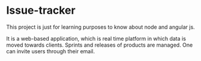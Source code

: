 # Issue-tracker

This project is just for learning purposes to know about node and angular js.

It is a web-based application, which is real time platform in which data is moved towards clients. Sprints and releases of products are managed. One can invite users through their email. 
 
